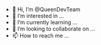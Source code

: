 - 👋 Hi, I’m @QueenDevTeam
- 👀 I’m interested in ...
- 🌱 I’m currently learning ...
- 💞️ I’m looking to collaborate on ...
- 📫 How to reach me ...

<!---
QueenDevTeam/QueenDevTeam is a ✨ special ✨ repository because its `README.md` (this file) appears on your GitHub profile.
You can click the Preview link to take a look at your changes.
--->

